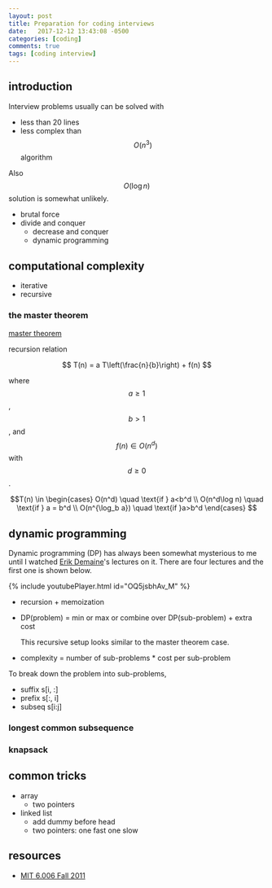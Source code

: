 ```yaml
---
layout: post
title: Preparation for coding interviews
date:   2017-12-12 13:43:08 -0500
categories: [coding]
comments: true
tags: [coding interview]
---
```


## introduction 

Interview problems usually can be solved with

* less than 20 lines  
* less complex than $$O(n^3)$$ algorithm

Also $$O(\log n)$$ solution is somewhat unlikely.

* brutal force
* divide and conquer
    * decrease and conquer
    * dynamic programming

## computational complexity

* iterative
* recursive 

### the master theorem

[master theorem](https://en.wikipedia.org/wiki/Master_theorem)

recursion relation 

$$ T(n) = a T\left(\frac{n}{b}\right) + f(n) $$

where $$a\ge1$$, $$b>1$$, and $$f(n)\in O(n^d)$$ with $$d\ge0$$.

$$T(n) \in \begin{cases} O(n^d) \quad \text{if } a<b^d \\
O(n^d\log n) \quad \text{if } a = b^d \\
O(n^{\log_b a}) \quad \text{if }a>b^d \end{cases} $$ 

## dynamic programming

Dynamic programming (DP) has always been somewhat mysterious to me until I watched [Erik Demaine](http://erikdemaine.org)'s lectures on it.
There are four lectures and the first one is shown below.

{% include youtubePlayer.html id="OQ5jsbhAv_M" %}

* recursion + memoization
* DP(problem) = min or max or combine over DP(sub-problem) + extra cost

    This recursive setup looks similar to the master theorem case. 
* complexity = number of sub-problems * cost per sub-problem

To break down the problem into sub-problems, 

* suffix s[i, :]
* prefix s[:, i]
* subseq s[i:j]

### longest common subsequence

### knapsack 


## common tricks

* array
    * two pointers
* linked list
    * add dummy before head
    * two pointers: one fast one slow

## resources
* [MIT 6.006 Fall 2011](http://ocw.mit.edu/courses/electrical-engineering-and-computer-science/6-006-introduction-to-algorithms-fall-2011/lecture-videos/)

